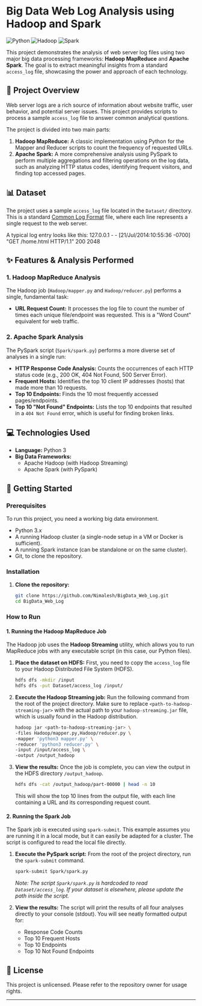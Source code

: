 # Big Data Web Log Analysis using Hadoop and Spark

![Python](https://img.shields.io/badge/Python-3.x-blue.svg)
![Hadoop](https://img.shields.io/badge/Hadoop-MapReduce-yellow.svg)
![Spark](https://img.shields.io/badge/Apache%20Spark-PySpark-orange.svg)

This project demonstrates the analysis of web server log files using two major big data processing frameworks: **Hadoop MapReduce** and **Apache Spark**. The goal is to extract meaningful insights from a standard `access_log` file, showcasing the power and approach of each technology.

## 📝 Project Overview

Web server logs are a rich source of information about website traffic, user behavior, and potential server issues. This project provides scripts to process a sample `access_log` file to answer common analytical questions.

The project is divided into two main parts:
1.  **Hadoop MapReduce:** A classic implementation using Python for the Mapper and Reducer scripts to count the frequency of requested URLs.
2.  **Apache Spark:** A more comprehensive analysis using PySpark to perform multiple aggregations and filtering operations on the log data, such as analyzing HTTP status codes, identifying frequent visitors, and finding top accessed pages.

## 📊 Dataset

The project uses a sample `access_log` file located in the `Dataset/` directory. This is a standard [Common Log Format](https://en.wikipedia.org/wiki/Common_Log_Format) file, where each line represents a single request to the web server.

A typical log entry looks like this:
127.0.0.1 - - [21/Jul/2014:10:55:36 -0700] "GET /home.html HTTP/1.1" 200 2048


## ✨ Features & Analysis Performed

### 1. Hadoop MapReduce Analysis

The Hadoop job (`Hadoop/mapper.py` and `Hadoop/reducer.py`) performs a single, fundamental task:

-   **URL Request Count:** It processes the log file to count the number of times each unique file/endpoint was requested. This is a "Word Count" equivalent for web traffic.

### 2. Apache Spark Analysis

The PySpark script (`Spark/spark.py`) performs a more diverse set of analyses in a single run:

-   **HTTP Response Code Analysis:** Counts the occurrences of each HTTP status code (e.g., 200 OK, 404 Not Found, 500 Server Error).
-   **Frequent Hosts:** Identifies the top 10 client IP addresses (hosts) that made more than 10 requests.
-   **Top 10 Endpoints:** Finds the 10 most frequently accessed pages/endpoints.
-   **Top 10 "Not Found" Endpoints:** Lists the top 10 endpoints that resulted in a `404 Not Found` error, which is useful for finding broken links.

## 💻 Technologies Used

-   **Language:** Python 3
-   **Big Data Frameworks:**
    -   Apache Hadoop (with Hadoop Streaming)
    -   Apache Spark (with PySpark)

## 🚀 Getting Started

### Prerequisites

To run this project, you need a working big data environment.
-   Python 3.x
-   A running Hadoop cluster (a single-node setup in a VM or Docker is sufficient).
-   A running Spark instance (can be standalone or on the same cluster).
-   Git, to clone the repository.

### Installation

1.  **Clone the repository:**
    ```bash
    git clone https://github.com/Nimalesh/BigData_Web_Log.git
    cd BigData_Web_Log
    ```

### How to Run

#### 1. Running the Hadoop MapReduce Job

The Hadoop job uses the **Hadoop Streaming** utility, which allows you to run MapReduce jobs with any executable script (in this case, our Python files).

1.  **Place the dataset on HDFS:**
    First, you need to copy the `access_log` file to your Hadoop Distributed File System (HDFS).
    ```bash
    hdfs dfs -mkdir /input
    hdfs dfs -put Dataset/access_log /input/
    ```

2.  **Execute the Hadoop Streaming job:**
    Run the following command from the root of the project directory. Make sure to replace `<path-to-hadoop-streaming-jar>` with the actual path to your `hadoop-streaming.jar` file, which is usually found in the Hadoop distribution.

    ```bash
    hadoop jar <path-to-hadoop-streaming-jar> \
    -files Hadoop/mapper.py,Hadoop/reducer.py \
    -mapper 'python3 mapper.py' \
    -reducer 'python3 reducer.py' \
    -input /input/access_log \
    -output /output_hadoop
    ```

3.  **View the results:**
    Once the job is complete, you can view the output in the HDFS directory `/output_hadoop`.
    ```bash
    hdfs dfs -cat /output_hadoop/part-00000 | head -n 10
    ```
    This will show the top 10 lines from the output file, with each line containing a URL and its corresponding request count.

#### 2. Running the Spark Job

The Spark job is executed using `spark-submit`. This example assumes you are running it in a local mode, but it can easily be adapted for a cluster. The script is configured to read the local file directly.

1.  **Execute the PySpark script:**
    From the root of the project directory, run the `spark-submit` command.
    ```bash
    spark-submit Spark/spark.py
    ```
    *Note: The script `Spark/spark.py` is hardcoded to read `Dataset/access_log`. If your dataset is elsewhere, please update the path inside the script.*

2.  **View the results:**
    The script will print the results of all four analyses directly to your console (stdout). You will see neatly formatted output for:
    -   Response Code Counts
    -   Top 10 Frequent Hosts
    -   Top 10 Endpoints
    -   Top 10 Not Found Endpoints

## 📄 License

This project is unlicensed. Please refer to the repository owner for usage rights.

---
